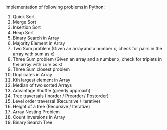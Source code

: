 Implementation of following problems in Python:

1. Quick Sort
2. Merge Sort
3. Insertion Sort
4. Heap Sort
5. Binary Search in Array
6. Majority Element in Array
7. Two Sum problem (Given an array and a number x, check for pairs in the array with sum as x)
8. Three Sum problem (Given an array and a number x, check for triplets in the array with sum as x)
9. Three Sum closest problem 
10. Duplicates in Array
11. Kth largest element in Array
12. Median of two sorted Arrays
13. Advantage Shuffle (greedy approach)
14. Tree traversals (Inorder / Preorder / Postorder)
15. Level order traversal (Recursive / Iterative)
16. Height of a tree (Recursive / Iterative)
17. Array Nesting Problem
18. Count Inversions in Array
19. Binary Search Tree

